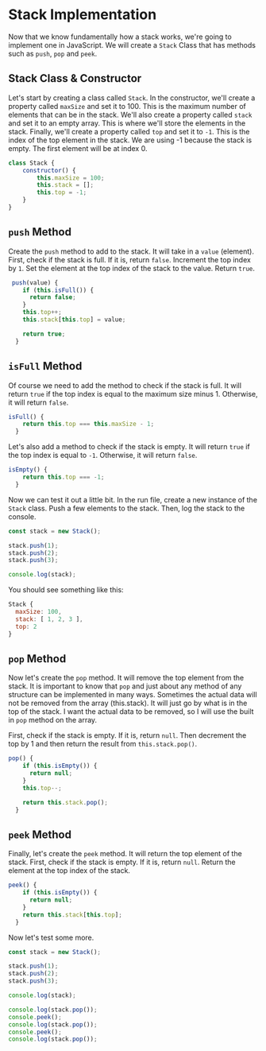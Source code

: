 # Stack Implementation

Now that we know fundamentally how a stack works, we're going to implement one in JavaScript. We will create a `Stack` Class that has methods such as `push`, `pop` and `peek`.

## Stack Class & Constructor

Let's start by creating a class called `Stack`. In the constructor, we'll create a property called `maxSize` and set it to 100. This is the maximum number of elements that can be in the stack. We'll also create a property called `stack` and set it to an empty array. This is where we'll store the elements in the stack. Finally, we'll create a property called `top` and set it to `-1`. This is the index of the top element in the stack. We are using -1 because the stack is empty. The first element will be at index 0.

```js
class Stack {
    constructor() {
        this.maxSize = 100;
        this.stack = [];
        this.top = -1;
    }
}
```

## `push` Method

Create the `push` method to add to the stack. It will take in a `value` (element). First, check if the stack is full. If it is, return `false`. Increment the top index by `1`. Set the element at the top index of the stack to the value. Return `true`.

```js
 push(value) {
    if (this.isFull()) {
      return false;
    }
    this.top++;
    this.stack[this.top] = value;

    return true;
  }
```

## `isFull` Method

Of course we need to add the method to check if the stack is full. It will return `true` if the top index is equal to the maximum size minus 1. Otherwise, it will return `false`.

```js
isFull() {
    return this.top === this.maxSize - 1;
  }
```

Let's also add a method to check if the stack is empty. It will return `true` if the top index is equal to `-1`. Otherwise, it will return `false`.

```js
isEmpty() {
    return this.top === -1;
  }
```

Now we can test it out a little bit. In the run file, create a new instance of the `Stack` class. Push a few elements to the stack. Then, log the stack to the console.

```js
const stack = new Stack();

stack.push(1);
stack.push(2);
stack.push(3);

console.log(stack);
```

You should see something like this:

```js
Stack {
  maxSize: 100,
  stack: [ 1, 2, 3 ],
  top: 2
}
```

## `pop` Method

Now let's create the `pop` method. It will remove the top element from the stack. It is important to know that `pop` and just about any method of any structure can be implemented in many ways. Sometimes the actual data will not be removed from the array (this.stack). It will just go by what is in the top of the stack. I want the actual data to be removed, so I will use the built in `pop` method on the array.

First, check if the stack is empty. If it is, return `null`. Then decrement the top by 1 and then return the result from `this.stack.pop()`.

```js
pop() {
    if (this.isEmpty()) {
      return null;
    }
    this.top--;

    return this.stack.pop();
  }
```

## `peek` Method

Finally, let's create the `peek` method. It will return the top element of the stack. First, check if the stack is empty. If it is, return `null`. Return the element at the top index of the stack.

```js
peek() {
    if (this.isEmpty()) {
      return null;
    }
    return this.stack[this.top];
  }
```

Now let's test some more.

```js
const stack = new Stack();

stack.push(1);
stack.push(2);
stack.push(3);

console.log(stack);

console.log(stack.pop());
console.peek();
console.log(stack.pop());
console.peek();
console.log(stack.pop());
```
